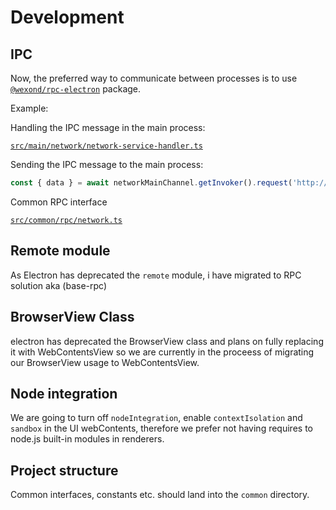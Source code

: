 # Development

## IPC

Now, the preferred way to communicate between processes is to use [`@wexond/rpc-electron`](https://github.com/IroniumStudios/base-rpc/tree/master/packages/rpc-electron) package.

Example:

Handling the IPC message in the main process:

[`src/main/network/network-service-handler.ts`](../src/main/network/network-service-handler.ts)


Sending the IPC message to the main process:

```ts
const { data } = await networkMainChannel.getInvoker().request('http://localhost');
```

Common RPC interface

[`src/common/rpc/network.ts`](../src/common/rpc/network.ts)

## Remote module

As Electron has deprecated the `remote` module, i have migrated to RPC solution aka (base-rpc)

## BrowserView Class

electron has deprecated the BrowserView class and plans on fully replacing it with WebContentsView so we are currently in the proceess of migrating our BrowserView usage to WebContentsView.

## Node integration

We are going to turn off `nodeIntegration`, enable `contextIsolation` and `sandbox` in the UI webContents,
therefore we prefer not having requires to node.js built-in modules in renderers.

## Project structure

Common interfaces, constants etc. should land into the `common` directory.
